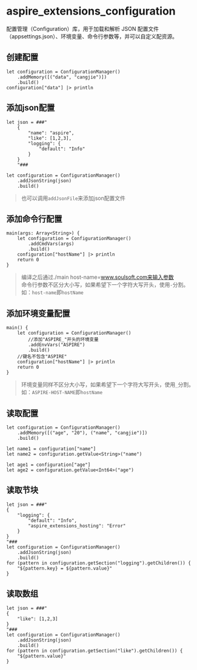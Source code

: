 # aspire_extensions_configuration

配置管理（Configuration）库，用于加载和解析 JSON 配置文件（appsettings.json）、环境变量、命令行参数等，并可以自定义配资源。

## 创建配置

``` cangjie
let configuration = ConfigurationManager()
    .addMemory([("data", "cangjie")])
    .build()
configuration["data"] |> println    
``` 

## 添加json配置

``` cangjie
let json = ###"
    {
        "name": "aspire", 
        "like": [1,2,3], 
        "logging": {
            "default": "Info"
        }
    }
    "###

let configuration = ConfigurationManager()
    .addJsonString(json)
    .build()
```

> 也可以调用`addJsonFile`来添加json配置文件

## 添加命令行配置

``` cangjie
main(args: Array<String>) {
    let configuration = ConfigurationManager()
        .addCmdVars(args)
        .build()
    configuration["hostName"] |> println      
    return 0    
}
```
> 编译之后通过./main host-name=www.soulsoft.com来输入参数    
> 命令行参数不区分大小写，如果希望下一个字符大写开头，使用`-`分割。如：`host-name`即`hostName`

## 添加环境变量配置

``` cangjie
main() {
    let configuration = ConfigurationManager()
        //添加"ASPIRE_"开头的环境变量
        .addEnvVars("ASPIRE")
        .build()
    //键名不包含"ASPIRE"    
    configuration["hostName"] |> println  
    return 0    
}
```

> 环境变量同样不区分大小写，如果希望下一个字符大写开头，使用`_`分割。如：`ASPIRE-HOST-NAME`即`hostName`

## 读取配置

``` cangjie
let configuration = ConfigurationManager()
    .addMemory([("age", "20"), ("name", "cangjie")])
    .build()

let name1 = configuration["name"] 
let name2 = configuration.getValue<String>("name")  

let age1 = configuration["age"]
let age2 = configuration.getValue<Int64>("age")  
```

## 读取节块

``` cangjie
let json = ###"
{
    "logging": {
        "default": "Info",
        "aspire_extensions_hosting": "Error"
    }
}
"###
let configuration = ConfigurationManager()
    .addJsonString(json)
    .build()
for (pattern in configuration.getSection("logging").getChildren()) {
    "${pattern.key} = ${pattern.value}"
}
```

## 读取数组


``` cangjie
let json = ###"
{
    "like": [1,2,3]
}
"###
let configuration = ConfigurationManager()
    .addJsonString(json)
    .build()
for (pattern in configuration.getSection("like").getChildren()) {
    "${pattern.value}"
}
```
